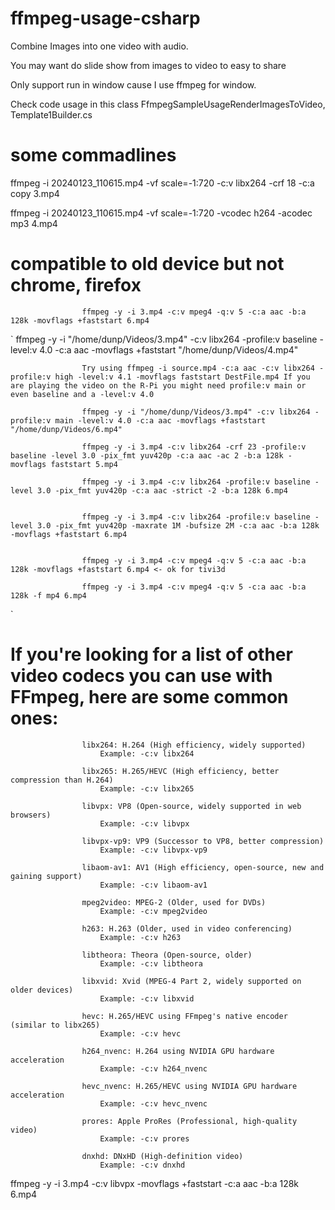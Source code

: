 # ffmpeg-usage-csharp

Combine Images into one video with audio.

You may want do slide show from images to video to easy to share

Only support run in window cause I use ffmpeg for window.


Check code usage in this class FfmpegSampleUsageRenderImagesToVideo, Template1Builder.cs

# some commadlines

ffmpeg -i 20240123_110615.mp4 -vf scale=-1:720 -c:v libx264 -crf 18 -c:a copy 3.mp4

ffmpeg -i 20240123_110615.mp4 -vf scale=-1:720 -vcodec h264 -acodec mp3 4.mp4


# compatible to old device but not chrome, firefox

                    ffmpeg -y -i 3.mp4 -c:v mpeg4 -q:v 5 -c:a aac -b:a 128k -movflags +faststart 6.mp4 


`
                    ffmpeg -y -i "/home/dunp/Videos/3.mp4" -c:v libx264 -profile:v baseline -level:v 4.0 -c:a aac -movflags +faststart "/home/dunp/Videos/4.mp4"

                    Try using ffmpeg -i source.mp4 -c:a aac -c:v libx264 -profile:v high -level:v 4.1 -movflags faststart DestFile.mp4 If you are playing the video on the R-Pi you might need profile:v main or even baseline and a -level:v 4.0

                    ffmpeg -y -i "/home/dunp/Videos/3.mp4" -c:v libx264 -profile:v main -level:v 4.0 -c:a aac -movflags +faststart "/home/dunp/Videos/6.mp4"

                    ffmpeg -y -i 3.mp4 -c:v libx264 -crf 23 -profile:v baseline -level 3.0 -pix_fmt yuv420p -c:a aac -ac 2 -b:a 128k -movflags faststart 5.mp4

                    ffmpeg -y -i 3.mp4 -c:v libx264 -profile:v baseline -level 3.0 -pix_fmt yuv420p -c:a aac -strict -2 -b:a 128k 6.mp4


                    ffmpeg -y -i 3.mp4 -c:v libx264 -profile:v baseline -level 3.0 -pix_fmt yuv420p -maxrate 1M -bufsize 2M -c:a aac -b:a 128k -movflags +faststart 6.mp4


                    ffmpeg -y -i 3.mp4 -c:v mpeg4 -q:v 5 -c:a aac -b:a 128k -movflags +faststart 6.mp4 <- ok for tivi3d

                    ffmpeg -y -i 3.mp4 -c:v mpeg4 -q:v 5 -c:a aac -b:a 128k -f mp4 6.mp4


`


# If you're looking for a list of other video codecs you can use with FFmpeg, here are some common ones:

                    libx264: H.264 (High efficiency, widely supported)
                        Example: -c:v libx264

                    libx265: H.265/HEVC (High efficiency, better compression than H.264)
                        Example: -c:v libx265

                    libvpx: VP8 (Open-source, widely supported in web browsers)
                        Example: -c:v libvpx

                    libvpx-vp9: VP9 (Successor to VP8, better compression)
                        Example: -c:v libvpx-vp9

                    libaom-av1: AV1 (High efficiency, open-source, new and gaining support)
                        Example: -c:v libaom-av1

                    mpeg2video: MPEG-2 (Older, used for DVDs)
                        Example: -c:v mpeg2video

                    h263: H.263 (Older, used in video conferencing)
                        Example: -c:v h263

                    libtheora: Theora (Open-source, older)
                        Example: -c:v libtheora

                    libxvid: Xvid (MPEG-4 Part 2, widely supported on older devices)
                        Example: -c:v libxvid

                    hevc: H.265/HEVC using FFmpeg's native encoder (similar to libx265)
                        Example: -c:v hevc

                    h264_nvenc: H.264 using NVIDIA GPU hardware acceleration
                        Example: -c:v h264_nvenc

                    hevc_nvenc: H.265/HEVC using NVIDIA GPU hardware acceleration
                        Example: -c:v hevc_nvenc

                    prores: Apple ProRes (Professional, high-quality video)
                        Example: -c:v prores

                    dnxhd: DNxHD (High-definition video)
                        Example: -c:v dnxhd


ffmpeg -y -i 3.mp4 -c:v libvpx -movflags +faststart -c:a aac -b:a 128k 6.mp4

